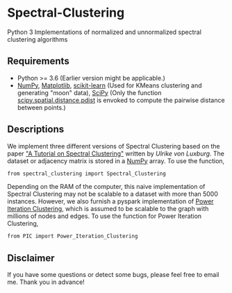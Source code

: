 # Spectral-Clustering
Python 3 Implementations of normalized and unnormalized spectral clustering algorithms

## Requirements
- Python >= 3.6 (Earlier version might be applicable.)
- [NumPy](http://www.numpy.org/), [Matplotlib](https://matplotlib.org/), [scikit-learn](https://scikit-learn.org/stable/index.html) (Used for KMeans clustering and generating "moon" data), [SciPy](https://www.scipy.org/) (Only the function [scipy.spatial.distance.pdist](https://docs.scipy.org/doc/scipy-0.14.0/reference/generated/scipy.spatial.distance.pdist.html) is envoked to compute the pairwise distance between points.)

## Descriptions
We implement three different versions of Spectral Clustering based on the paper ["A Tutorial on Spectral Clustering"](https://arxiv.org/abs/0711.0189) written by _Ulrike von Luxburg_. The dataset or adjacency matrix is stored in a [NumPy](http://www.numpy.org/) array. To use the function,
```bash
from spectral_clustering import Spectral_Clustering
```
Depending on the RAM of the computer, this naive implementation of Spectral Clustering may not be scalable to a dataset with more than 5000 instances. However, we also furnish a pyspark implementation of [Power Iteration Clustering](http://www.cs.cmu.edu/~frank/papers/icml2010-pic-final.pdf), which is assumed to be scalable to the graph with millions of nodes and edges.  To use the function for Power Iteration Clustering,
```bash
from PIC import Power_Iteration_Clustering
```

## Disclaimer
If you have some questions or detect some bugs, please feel free to email me. Thank you in advance!
